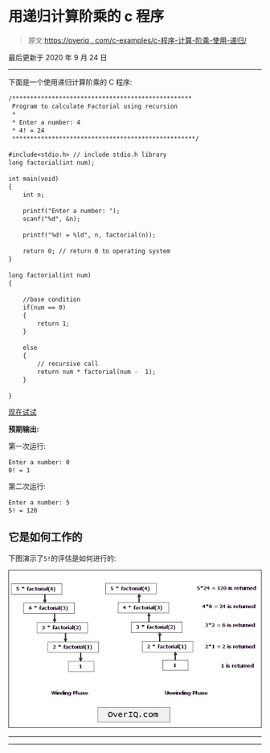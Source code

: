 # 用递归计算阶乘的 c 程序

> 原文:[https://overiq . com/c-examples/c-程序-计算-阶乘-使用-递归/](https://overiq.com/c-examples/c-program-to-calculate-factorial-using-recursion/)

最后更新于 2020 年 9 月 24 日

* * *

下面是一个使用递归计算阶乘的 C 程序:

```
/**************************************************
 Program to calculate Factorial using recursion 
 * 
 * Enter a number: 4
 * 4! = 24
 ***************************************************/

#include<stdio.h> // include stdio.h library
long factorial(int num);

int main(void)
{    
    int n;

    printf("Enter a number: ");
    scanf("%d", &n);

    printf("%d! = %ld", n, factorial(n));

    return 0; // return 0 to operating system
}

long factorial(int num)
{    

    //base condition
    if(num == 0)
    {
        return 1;
    }

    else
    {
        // recursive call
        return num * factorial(num -  1);
    }

}

```

[现在试试](https://overiq.com/c-online-compiler/2WP/)

**预期输出:**

第一次运行:

```
Enter a number: 0
0! = 1

```

第二次运行:

```
Enter a number: 5
5! = 120

```

## 它是如何工作的

下图演示了`5!`的评估是如何进行的:

![Recursion in action](img/e75e3fe84019ac6d979f732440978a14.png "Recursion in action")

* * *

* * *